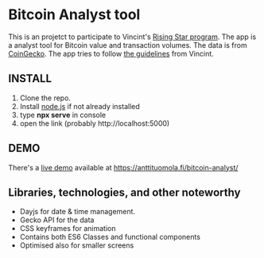 # Bitcoin Analyst tool

This is an projetct to participate to Vincint's <a href="https://vincit.fi/risingstar/">Rising Star program</a>. The app is a analyst tool for Bitcoin value and transaction volumes. The data is from <a href="https://www.coingecko.com/api/documentations/v3#/coins/get_coins__id__market_chart_range">CoinGecko</a>. The app tries to follow <a href="https://vincit.fi/risingstar/Vincit-Rising-Star-2021-Pre-assignment.pdf">the guidelines</a> from Vincint.

<h2>INSTALL</h2>
<ol>
  <li>Clone the repo.</li>
  <li>Install <a href="https://nodejs.org/en/">node.js</a> if not already installed</li>
  <li>type <b>npx serve</b> in console</li>
  <li>open the link (probably http://localhost:5000)</li>
</ol>

<h2>DEMO</h2>
There's a <a href="https://anttituomola.fi/bitcoin-analyst/">live demo</a> available at <a href="https://anttituomola.fi/bitcoin-analyst/">https://anttituomola.fi/bitcoin-analyst/</a>

<h2>Libraries, technologies, and other noteworthy</h2>
<ul>
  <li>Dayjs for date & time management.</li>
  <li>Gecko API for the data</li>
  <li>CSS keyframes for animation</li>
  <li>Contains both ES6 Classes and functional components</li>
  <li>Optimised also for smaller screens</li>
</ul>
